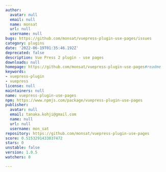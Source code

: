 ```yaml
---
author:
  avatar: null
  email: null
  name: monsat
  url: null
  username: null
bugs: https://github.com/monsat/vuepress-plugin-use-pages/issues
category: plugins
date: '2022-06-19T01:35:46.192Z'
deprecated: false
description: Vue Press 2 plugin - use pages
downloads: null
homepage: https://github.com/monsat/vuepress-plugin-use-pages#readme
keywords:
- vuepress-plugin
- vuepress
license: null
maintainers: null
name: vuepress-plugin-use-pages
npm: https://www.npmjs.com/package/vuepress-plugin-use-pages
publisher:
  avatar: null
  email: tanaka.kohji@gmail.com
  name: null
  url: null
  username: mon_sat
repository: https://github.com/monsat/vuepress-plugin-use-pages
score: 0.5153291433037472
stars: 0
unstable: false
version: 1.0.5
watchers: 0

---
```


